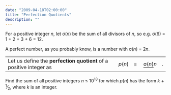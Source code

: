```yaml
---
date: "2009-04-18T02:00:00"
title: "Perfection Quotients"
description: ""
---
```


<p>For a positive integer <var>n</var>, let σ(<var>n</var>) be the sum of all divisors of <var>n</var>, so e.g. σ(6) = 1 + 2 + 3 + 6 = 12.
</p>
<p>A perfect number, as you probably know, is a number with σ(<var>n</var>) = 2<var>n</var>.</p>
<table><tr><td>Let us define the <b>perfection quotient</b> of a positive integer as</td><td><var>p</var>(<var>n</var>)</td><td>= </td>
<td><div style="text-align:center;"><span style="border-bottom:1px solid #000;">σ(<var>n</var>)</span><var>n</var></div></td>
<td>.</td>
</tr></table><p>Find the sum of all positive integers <var>n</var> ≤ 10<sup>18</sup> for which <var>p</var>(<var>n</var>) has the form <var>k</var> + <sup>1</sup>⁄<sub>2</sub>, where <var>k</var> is an integer.</p>

